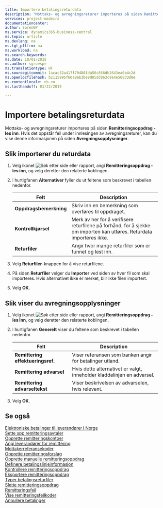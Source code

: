 ```yaml
---
title: Importere betalingsreturdata
description: "Mottaks- og avregningsreturer importeres på siden Remitteringsoppdrag - les inn."
services: project-madeira
documentationcenter: 
author: SorenGP
ms.service: dynamics365-business-central
ms.topic: article
ms.devlang: na
ms.tgt_pltfrm: na
ms.workload: na
ms.search.keywords: 
ms.date: 10/01/2018
ms.author: sgroespe
ms.translationtype: HT
ms.sourcegitcommit: 1acac32a417f794801da50c866db2643ea0a4c2d
ms.openlocfilehash: b2115995f60a8ab3be9d05dd963c9a4e56833d0e
ms.contentlocale: nb-no
ms.lasthandoff: 01/22/2019

---
```

# <a name="import-payment-return-data"></a>Importere betalingsreturdata
Mottaks- og avregningsreturer importeres på siden **Remitteringsoppdrag - les inn**. Hvis det oppstår feil under innlesingen av avregningsreturer, kan du vise denne informasjonen på siden **Avregningsopplysninger**.  

## <a name="to-import-return-data"></a>Slik importerer du returdata  

1.  Velg ikonet ![Søk etter side eller rapport](../../media/ui-search/search_small.png "Søk etter side eller rapport"), angi **Remitteringsoppdrag - les inn**, og velg deretter den relaterte koblingen.  
2.  I hurtigfanen **Alternativer** fyller du ut feltene som beskrevet i tabellen nedenfor.  

    |Felt|Description|  
    |---------------------------------|---------------------------------------|  
    |**Oppdragsbemerkning**|Skriv inn en bemerkning som overføres til oppdraget.|  
    |**Kontrollkjørsel**|Merk av her for å verifisere returfilene på forhånd, for å sjekke om importen kan utføres. Returdata importeres ikke.|  
    |**Returfiler**|Angir hvor mange returfiler som er funnet og lest inn.|  

3.  Velg **Returfiler**-knappen for å vise returfilene.  
4.  På siden **Returfiler** velger du **Importer** ved siden av hver fil som skal importeres. Hvis alternativet ikke er merket, blir ikke filen importert.  
5.  Velg **OK**.  

## <a name="to-view-settlement-information"></a>Slik viser du avregningsopplysninger  

1.  Velg ikonet ![Søk etter side eller rapport](../../media/ui-search/search_small.png "Søk etter side eller rapport"), angi **Remitteringsoppdrag - les inn**, og velg deretter den relaterte koblingen.  
2.  I hurtigfanen **Generelt** viser du feltene som beskrevet i tabellen nedenfor.  

    |Felt|Description|  
    |---------------------------------|---------------------------------------|  
    |**Remittering effektueringsref.**|Viser referansen som banken angir for betalinger utland.|  
    |**Remittering advarsel**|Hvis dette alternativet er valgt, inneholder kladdelinjen en advarsel.|  
    |**Remittering advarseltekst**|Viser beskrivelsen av advarselen, hvis relevant.|  

3.  Velg **OK**.  

## <a name="see-also"></a>Se også  
 [Elektroniske betalinger til leverandører i Norge](electronic-payments-to-vendors-in-norway.md)   
 [Sette opp remitteringsavtaler](how-to-set-up-remittance-agreements.md)   
 [Opprette remitteringskontoer](how-to-create-remittance-accounts.md)   
 [Angi leverandører for remittering](how-to-set-up-vendors-for-remittance.md)   
 [Mottakerreferansekoder](recipient-reference-codes.md)   
 [Opprette remitteringsforslag](how-to-create-remittance-suggestions.md)   
 [Opprette manuelle remitteringsoppdrag](how-to-create-manual-remittance-payments.md)   
 [Definere betalingslinjeinformasjon](how-to-set-up-payment-line-information.md)   
 [Kontrollere remitteringsoppdrag](how-to-test-remittance-payments.md)   
 [Eksportere remitteringsoppdrag](how-to-export-remittance-payments.md)   
 [Typer betalingsreturfiler](types-of-payment-returns-files.md)   
 [Slette remitteringsoppdrag](how-to-delete-remittance-payment-orders.md)   
 [Remitteringsfeil](remittance-errors.md)   
 [Vise remitteringsfeilkoder](how-to-view-remittance-error-codes.md)   
 [Annullere betalinger](how-to-cancel-payments.md)

